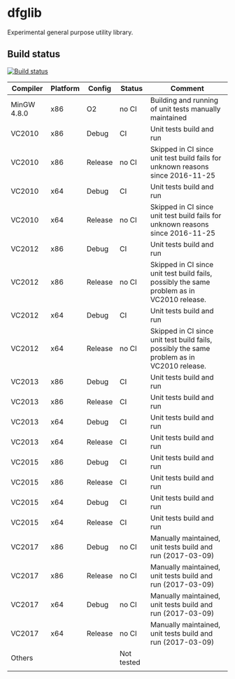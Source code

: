 # dfglib

Experimental general purpose utility library.

## Build status

[![Build status](https://ci.appveyor.com/api/projects/status/89v23h19mvv9k5u3/branch/master?svg=true)](https://ci.appveyor.com/project/tc3t/dfglib/branch/master)

| Compiler      | Platform      | Config  | Status | Comment |
| ------------- | ------------- | -----   | ------ | ------- |
| MinGW 4.8.0   | x86           | O2      | no CI  | Building and running of unit tests manually maintained |
| VC2010        | x86           | Debug   | CI | Unit tests build and run |
| VC2010        | x86           | Release | no CI | Skipped in CI since unit test build fails for unknown reasons since 2016-11-25 |
| VC2010        | x64           | Debug   | CI | Unit tests build and run |
| VC2010        | x64           | Release | no CI | Skipped in CI since unit test build fails for unknown reasons since 2016-11-25 |
| VC2012        | x86           | Debug   | CI | Unit tests build and run |
| VC2012        | x86           | Release | no CI | Skipped in CI since unit test build fails, possibly the same problem as in VC2010 release. |
| VC2012        | x64           | Debug   | CI | Unit tests build and run |
| VC2012        | x64           | Release | no CI | Skipped in CI since unit test build fails, possibly the same problem as in VC2010 release. |
| VC2013        | x86           | Debug   | CI | Unit tests build and run |
| VC2013        | x86           | Release | CI | Unit tests build and run |
| VC2013        | x64           | Debug   | CI | Unit tests build and run |
| VC2013        | x64           | Release | CI | Unit tests build and run |
| VC2015        | x86           | Debug   | CI | Unit tests build and run |
| VC2015        | x86           | Release | CI | Unit tests build and run |
| VC2015        | x64           | Debug   | CI | Unit tests build and run |
| VC2015        | x64           | Release | CI | Unit tests build and run |
| VC2017        | x86           | Debug   | no CI | Manually maintained, unit tests build and run (2017-03-09) |
| VC2017        | x86           | Release | no CI | Manually maintained, unit tests build and run (2017-03-09) |
| VC2017        | x64           | Debug   | no CI | Manually maintained, unit tests build and run (2017-03-09) |
| VC2017        | x64           | Release | no CI | Manually maintained, unit tests build and run (2017-03-09) |
| Others        |               |         | Not tested |  |
||||||
